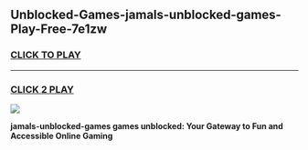 
## Unblocked-Games-jamals-unblocked-games-Play-Free-7e1zw
<h3>
<a href="https://premium76.site?title=jamals-unblocked-games&ref=21A">CLICK TO PLAY</a></h3>
<hr>

<h3>
<a href="https://premium76.site?title=jamals-unblocked-games&ref=21A">CLICK 2 PLAY</a>
  
</h3>

<a href="https://premium76.site?title=jamals-unblocked-games&ref=21A"><img src="https://clearcache.store/games.png"></a>


**jamals-unblocked-games games unblocked: Your Gateway to Fun and Accessible Online Gaming**

